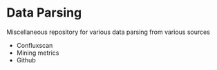 # Data Parsing
Miscellaneous repository for various data parsing from various sources
* Confluxscan
* Mining metrics
* Github

